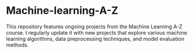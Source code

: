 # Machine-learning-A-Z
This repository features ongoing projects from the Machine Learning A-Z course. I regularly update it with new projects that explore various machine learning algorithms, data preprocessing techniques, and model evaluation methods.
